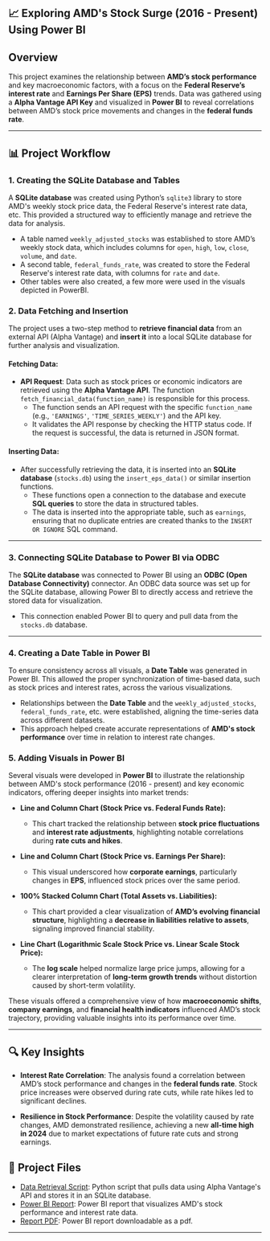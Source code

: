 ## **📈 Exploring AMD's Stock Surge (2016 - Present) Using Power BI** 

## **Overview**

This project examines the relationship between **AMD’s stock performance** and key macroeconomic factors, with a focus on the **Federal Reserve’s interest rate** and **Earnings Per Share (EPS)** trends. Data was gathered using a **Alpha Vantage API Key** and visualized in **Power BI** to reveal correlations between AMD’s stock price movements and changes in the **federal funds rate**.

---

## **📊 Project Workflow**

### 1. **Creating the SQLite Database and Tables**

A **SQLite database** was created using Python’s `sqlite3` library to store AMD's weekly stock price data, the Federal Reserve's interest rate data, etc. This provided a structured way to efficiently manage and retrieve the data for analysis.

- A table named `weekly_adjusted_stocks` was established to store AMD’s weekly stock data, which includes columns for `open`, `high`, `low`, `close`, `volume`, and `date`.
- A second table, `federal_funds_rate`, was created to store the Federal Reserve's interest rate data, with columns for `rate` and `date`.
- Other tables were also created, a few more were used in the visuals depicted in PowerBI.

### 2. **Data Fetching and Insertion**

The project uses a two-step method to **retrieve financial data** from an external API (Alpha Vantage) and **insert it** into a local SQLite database for further analysis and visualization.

#### **Fetching Data**:
- **API Request**: Data such as stock prices or economic indicators are retrieved using the **Alpha Vantage API**. The function `fetch_financial_data(function_name)` is responsible for this process.
   - The function sends an API request with the specific `function_name` (e.g., `'EARNINGS'`, `'TIME_SERIES_WEEKLY'`) and the API key.
   - It validates the API response by checking the HTTP status code. If the request is successful, the data is returned in JSON format.
     
#### **Inserting Data**:
- After successfully retrieving the data, it is inserted into an **SQLite database** (`stocks.db`) using the `insert_eps_data()` or similar insertion functions.
   - These functions open a connection to the database and execute **SQL queries** to store the data in structured tables.
   - The data is inserted into the appropriate table, such as `earnings`, ensuring that no duplicate entries are created thanks to the `INSERT OR IGNORE` SQL command.

---

### 3. **Connecting SQLite Database to Power BI via ODBC**

The **SQLite database** was connected to Power BI using an **ODBC (Open Database Connectivity)** connector. An ODBC data source was set up for the SQLite database, allowing Power BI to directly access and retrieve the stored data for visualization.

- This connection enabled Power BI to query and pull data from the `stocks.db` database.
---

### 4. **Creating a Date Table in Power BI**

To ensure consistency across all visuals, a **Date Table** was generated in Power BI. This allowed the proper synchronization of time-based data, such as stock prices and interest rates, across the various visualizations.

- Relationships between the **Date Table** and the `weekly_adjusted_stocks`, `federal_funds_rate`, etc. were established, aligning the time-series data across different datasets.
- This approach helped create accurate representations of **AMD's stock performance** over time in relation to interest rate changes.

### 5. **Adding Visuals in Power BI**

Several visuals were developed in **Power BI** to illustrate the relationship between AMD's stock performance (2016 - present) and key economic indicators, offering deeper insights into market trends:

- **Line and Column Chart (Stock Price vs. Federal Funds Rate):**
   - This chart tracked the relationship between **stock price fluctuations** and **interest rate adjustments**, highlighting notable correlations during **rate cuts and hikes**.

- **Line and Column Chart (Stock Price vs. Earnings Per Share):**
   - This visual underscored how **corporate earnings**, particularly changes in **EPS**, influenced stock prices over the same period.

- **100% Stacked Column Chart (Total Assets vs. Liabilities):**
   - This chart provided a clear visualization of **AMD’s evolving financial structure**, highlighting a **decrease in liabilities relative to assets**, signaling improved financial stability.

- **Line Chart (Logarithmic Scale Stock Price vs. Linear Scale Stock Price):**
   - The **log scale** helped normalize large price jumps, allowing for a clearer interpretation of **long-term growth trends** without distortion caused by short-term volatility.

These visuals offered a comprehensive view of how **macroeconomic shifts**, **company earnings**, and **financial health indicators** influenced AMD’s stock trajectory, providing valuable insights into its performance over time.

---

## **🔍 Key Insights**

- **Interest Rate Correlation**: The analysis found a correlation between AMD’s stock performance and changes in the **federal funds rate**. Stock price increases were observed during rate cuts, while rate hikes led to significant declines.
  
- **Resilience in Stock Performance**: Despite the volatility caused by rate changes, AMD demonstrated resilience, achieving a new **all-time high in 2024** due to market expectations of future rate cuts and strong earnings.

## **📄 Project Files**

- [Data Retrieval Script](AMD_Stock_Data.py): Python script that pulls data using Alpha Vantage's API and stores it in an SQLite database.
- [Power BI Report](AMD_Stock_Analysis.pbix): Power BI report that visualizes AMD's stock performance and interest rate data.
- [Report PDF](AMD_Stock_Analysis.pdf): Power BI report downloadable as a pdf.

---
